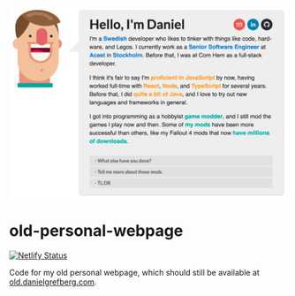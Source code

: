 ![Site example](site-example.png)

# old-personal-webpage

[![Netlify Status](https://api.netlify.com/api/v1/badges/efc5aa5c-6289-4d14-94df-f4e7c543637a/deploy-status)](https://app.netlify.com/sites/duniul-old-personal-webpage/deploys)

Code for my old personal webpage, which should still be available at
[old.danielgrefberg.com](http://old.danielgrefberg.com/).
